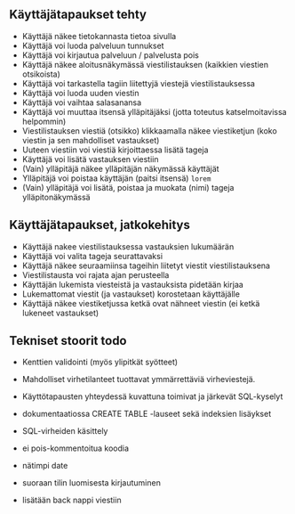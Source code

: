 ## Käyttäjätapaukset tehty
  * Käyttäjä näkee tietokannasta tietoa sivulla
  * Käyttäjä voi luoda palveluun tunnukset
  * Käyttäjä voi kirjautua palveluun / palvelusta pois
  * Käyttäjä näkee aloitusnäkymässä viestilistauksen (kaikkien viestien otsikoista)
  * Käyttäjä voi tarkastella tagiin liitettyjä viestejä viestilistauksessa
  * Käyttäjä voi luoda uuden viestin
  * Käyttäjä voi vaihtaa salasanansa
  * Käyttäjä voi muuttaa itsensä ylläpitäjäksi (jotta toteutus katselmoitavissa helpommin)
  * Viestilistauksen viestiä (otsikko) klikkaamalla näkee viestiketjun (koko viestin ja sen mahdolliset vastaukset)
  * Uuteen viestiin voi viestiä kirjoittaessa lisätä tageja
  * Käyttäjä voi lisätä vastauksen viestiin
  * (Vain) ylläpitäjä näkee ylläpitäjän näkymässä käyttäjät
  * Ylläpitäjä voi poistaa käyttäjän (paitsi itsensä)
    `lorem`
  * (Vain) ylläpitäjä voi lisätä, poistaa ja muokata (nimi) tageja ylläpitonäkymässä

## Käyttäjätapaukset, jatkokehitys
  * Käyttäjä nakee viestilistauksessa vastauksien lukumäärän
  * Käyttäjä voi valita tageja seurattavaksi
  * Käyttäjä näkee seuraamiinsa tageihin liitetyt viestit viestilistauksena
  * Viestilistausta voi rajata ajan perusteella
  * Käyttäjän lukemista viesteistä ja vastauksista pidetään kirjaa
  * Lukemattomat viestit (ja vastaukset) korostetaan käyttäjälle  
  * Käyttäjä näkee viestiketjussa ketkä ovat nähneet viestin (ei ketkä lukeneet vastaukset)

## Tekniset stoorit todo 
  * Kenttien validointi (myös ylipitkät syötteet)
  * Mahdolliset virhetilanteet tuottavat ymmärrettäviä virheviestejä. 

  * Käyttötapausten yhteydessä kuvattuna toimivat ja järkevät SQL-kyselyt
  * dokumentaatiossa CREATE TABLE -lauseet sekä indeksien lisäykset
  * SQL-virheiden käsittely
  * ei pois-kommentoitua koodia 
  * nätimpi date
  * suoraan tilin luomisesta kirjautuminen


  * lisätään back nappi viestiin